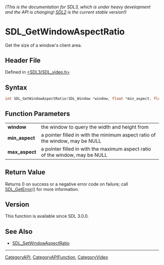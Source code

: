 ###### (This is the documentation for SDL3, which is under heavy development and the API is changing! [SDL2](https://wiki.libsdl.org/SDL2/) is the current stable version!)
# SDL_GetWindowAspectRatio

Get the size of a window's client area.

## Header File

Defined in [<SDL3/SDL_video.h>](https://github.com/libsdl-org/SDL/blob/main/include/SDL3/SDL_video.h)

## Syntax

```c
int SDL_GetWindowAspectRatio(SDL_Window *window, float *min_aspect, float *max_aspect);

```

## Function Parameters

|                    |                                                                              |
| ------------------ | ---------------------------------------------------------------------------- |
| **window**         | the window to query the width and height from                                |
| **min_aspect**     | a pointer filled in with the minimum aspect ratio of the window, may be NULL |
| **max_aspect**     | a pointer filled in with the maximum aspect ratio of the window, may be NULL |

## Return Value

Returns 0 on success or a negative error code on failure; call
[SDL_GetError](SDL_GetError)() for more information.

## Version

This function is available since SDL 3.0.0.

## See Also

- [SDL_SetWindowAspectRatio](SDL_SetWindowAspectRatio)

----
[CategoryAPI](CategoryAPI), [CategoryAPIFunction](CategoryAPIFunction), [CategoryVideo](CategoryVideo)

